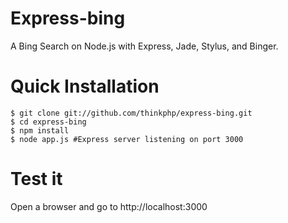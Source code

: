 # Express-bing

A Bing Search on Node.js with Express, Jade, Stylus, and Binger.

# Quick Installation 

```
$ git clone git://github.com/thinkphp/express-bing.git
$ cd express-bing
$ npm install
$ node app.js #Express server listening on port 3000
```

# Test it

Open a browser and go to http://localhost:3000
